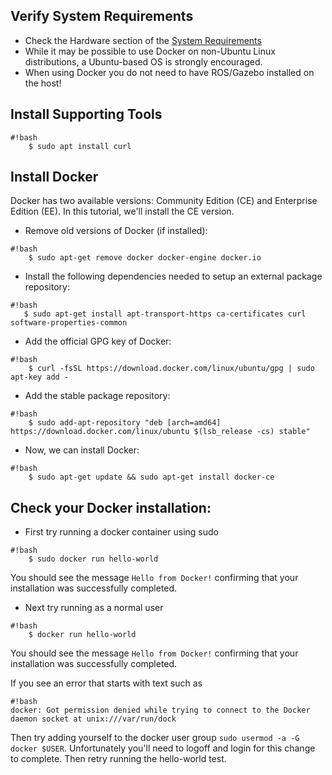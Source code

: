 ## Verify System Requirements ##

 * Check the Hardware section of the [System Requirements](https://bitbucket.org/osrf/vrx/wiki/system_requirements)
 * While it may be possible to use Docker on non-Ubuntu Linux distributions, a Ubuntu-based OS is strongly encouraged.
  * When using Docker you do not need to have ROS/Gazebo installed on the host!

## Install Supporting Tools ##

```
#!bash
    $ sudo apt install curl
```


## Install Docker ##

Docker has two available versions: Community Edition (CE) and Enterprise Edition (EE). In this tutorial, we'll install the CE version.

* Remove old versions of Docker (if installed):

```
#!bash
    $ sudo apt-get remove docker docker-engine docker.io
```

* Install the following dependencies needed to setup an external package repository:

```
#!bash
   $ sudo apt-get install apt-transport-https ca-certificates curl software-properties-common
```

* Add the official GPG key of Docker:

```
#!bash
    $ curl -fsSL https://download.docker.com/linux/ubuntu/gpg | sudo apt-key add -
```

* Add the stable package repository:

```
#!bash
    $ sudo add-apt-repository "deb [arch=amd64] https://download.docker.com/linux/ubuntu $(lsb_release -cs) stable"
```

* Now, we can install Docker:

```
#!bash
    $ sudo apt-get update && sudo apt-get install docker-ce
```

## Check your Docker installation:

 * First try running a docker container using sudo

```
#!bash
    $ sudo docker run hello-world
```

You should see the message `Hello from Docker!` confirming that your installation was successfully completed.

  * Next try running as a normal user

```
#!bash
    $ docker run hello-world
```

You should see the message `Hello from Docker!` confirming that your installation was successfully completed.

If you see an error that starts with text such as

```
#!bash
docker: Got permission denied while trying to connect to the Docker daemon socket at unix:///var/run/dock
```

Then try adding yourself to the docker user group `sudo usermod -a -G docker $USER`.  Unfortunately you'll need to logoff and login for this change to complete.  Then retry running the hello-world test.